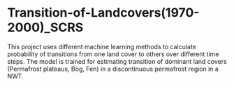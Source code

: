 # Transition-of-Landcovers(1970-2000)_SCRS
This project uses different machine learning methods to calculate probability of transitions from one land cover to others over different time steps. The model is trained for estimating transition of dominant land covers (Permafrost plateaus, Bog, Fen) in a discontinuous permafrost region in a NWT. 
